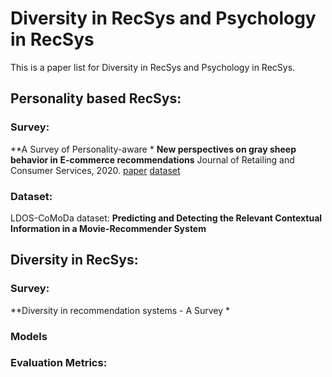 # Diversity in RecSys and Psychology in RecSys
This is a paper list for Diversity in RecSys and Psychology in RecSys.

## Personality based RecSys:
### Survey:
**A Survey of Personality-aware *
**New perspectives on gray sheep behavior in E-commerce recommendations** Journal of Retailing and Consumer Services, 2020. [paper](https://www.aclweb.org/anthology/D19-1172.pdf) [dataset](https://github.com/msra-nlc/MSParS_V2.0)
### Dataset:
LDOS-CoMoDa dataset: 
**Predicting and Detecting the Relevant Contextual Information in a Movie-Recommender System**




## Diversity in RecSys:
### Survey:
**Diversity in recommendation systems - A Survey *
### Models
### Evaluation Metrics: 





   
 
